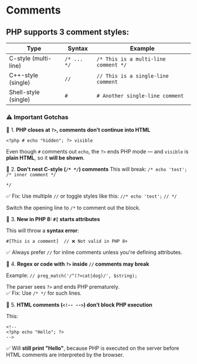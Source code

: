 
# Comments

## PHP supports 3 comment styles:

Type | Syntax | Example 
|--|--|--
C-style (multi-line) |`/* ... */`|`/* This is a multi-line comment */` 
C++-style (single) |`//` | `// This is a single-line comment` 
Shell-style (single)| `#` |`# Another single-line comment`







### ⚠️ **Important Gotchas**

🔸 1. **PHP closes at `?>`, comments don’t continue into HTML**

    <?php # echo "hidden"; ?> visible
Even though `#` comments out `echo`, the `?>` ends PHP mode — and `visible` is **plain HTML**, so it **will be shown**.


🔸 2. **Don't nest C-style (`/* */`) comments**
This will break:
`/*
echo 'test'; /* inner comment */`

`*/`

✅ Fix: Use multiple `//` or toggle styles like this:
`//*
echo 'test';`
`// */`

Switch the opening line to `/*` to comment out the block.


🔸 3. **New in PHP 8: `#[` starts attributes**

This will throw a **syntax error**:

`#[This is a comment]  // ❌ Not valid in PHP 8+`

✅ Always prefer `//` for inline comments unless you're defining attributes.


🔸 4. **Regex or code with `?>` inside `//` comments may break**

Example:
`// preg_match('/^(?>cat|dog)/', $string);`

The parser sees `?>` and ends PHP prematurely.  
✅ Fix: Use `/* */` for such lines.


🔸 5. **HTML comments (`<!-- -->`) don’t block PHP execution**

This:

    <!--
    <?php echo "Hello"; ?>
    -->
    
   ✅ Will **still print "Hello"**, because PHP is executed on the server before HTML comments are interpreted by the browser.

